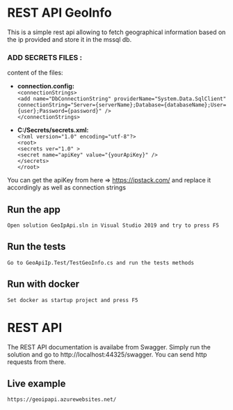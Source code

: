 # REST API GeoInfo

This is a simple rest api allowing to fetch geographical information based on the ip provided and store it in the mssql db.

### ADD SECRETS FILES :<br />

content of the files:

- **connection.config:**<br />
	`<connectionStrings>`  <br />
		`<add name="DbConnectionString" providerName="System.Data.SqlClient"	connectionString="Server={serverName};Database={databaseName};User={user};Password={password}" />`  <br />
	`</connectionStrings>` <br />

- **C:/Secrets/secrets.xml:**<br />
	`<?xml version="1.0" encoding="utf-8"?>`<br />
	`<root>`<br />
	  `<secrets ver="1.0" >`<br />
		`<secret name="apiKey" value="{yourApiKey}" />`<br />
	  `</secrets>`<br />
	`</root>`<br />

You can get the apiKey from here => https://ipstack.com/ and replace it accordingly as well as connection strings 

## Run the app

    Open solution GeoIpApi.sln in Visual Studio 2019 and try to press F5

## Run the tests

    Go to GeoApiIp.Test/TestGeoInfo.cs and run the tests methods

## Run with docker

    Set docker as startup project and press F5

# REST API

The REST API documentation is availabe from Swagger. Simply run the solution and go to http://localhost:44325/swagger. You can send http requests from there.

## Live example

    https://geoipapi.azurewebsites.net/
